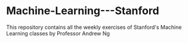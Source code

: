 Machine-Learning---Stanford
===========================

This repository contains all the weekly exercises of Stanford's Machine Learning classes by Professor Andrew Ng
